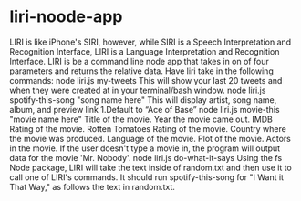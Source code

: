 # liri-noode-app
LIRI is like iPhone's SIRI, however, while SIRI is a Speech Interpretation and Recognition Interface, LIRI is a Language Interpretation and Recognition Interface. LIRI is be a command line node app that takes in on of four parameters and returns the relative data. Have liri take in the following commands:  node liri.js my-tweets  This will show your last 20 tweets and when they were created at in your terminal/bash window. node liri.js spotify-this-song "song name here"  This will display artist, song name, album, and preview link 1.Default to “Ace of Base” node liri.js movie-this "movie name here"  Title of the movie. Year the movie came out. IMDB Rating of the movie. Rotten Tomatoes Rating of the movie. Country where the movie was produced. Language of the movie. Plot of the movie. Actors in the movie. If the user doesn't type a movie in, the program will output data for the movie 'Mr. Nobody'. node liri.js do-what-it-says  Using the fs Node package, LIRI will take the text inside of random.txt and then use it to call one of LIRI's commands. It should run spotify-this-song for "I Want it That Way," as follows the text in random.txt.
